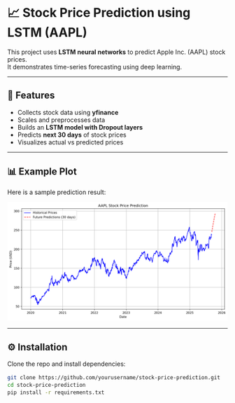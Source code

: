 # 📈 Stock Price Prediction using LSTM (AAPL)

This project uses **LSTM neural networks** to predict Apple Inc. (AAPL) stock prices.  
It demonstrates time-series forecasting using deep learning.

---

## 🚀 Features

- Collects stock data using **yfinance**
- Scales and preprocesses data
- Builds an **LSTM model with Dropout layers**
- Predicts **next 30 days** of stock prices
- Visualizes actual vs predicted prices

---

## 📊 Example Plot

Here is a sample prediction result:

![Prediction Plot](plot.png)

---

## ⚙️ Installation

Clone the repo and install dependencies:

```bash
git clone https://github.com/yourusername/stock-price-prediction.git
cd stock-price-prediction
pip install -r requirements.txt
```
